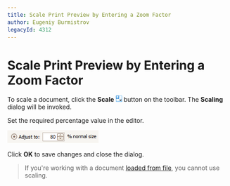 ```yaml
---
title: Scale Print Preview by Entering a Zoom Factor
author: Eugeniy Burmistrov
legacyId: 4312
---
```

# Scale Print Preview by Entering a Zoom Factor
To scale a document, click the **Scale** ![previewButtonScale](../../../../images/img7267.png) button on the toolbar. The **Scaling** dialog will be invoked.

Set the required percentage value in the editor.

![previewPercentage](../../../../images/img7275.png)

Click **OK** to save changes and close the dialog.

> If you're working with a document [loaded from file](../file-management/load-a-print-preview-from-a-file.md), you cannot use scaling.